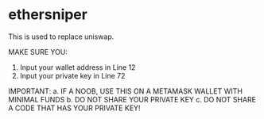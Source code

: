 # ethersniper

This is used to replace uniswap.

MAKE SURE YOU:
1) Input your wallet address in Line 12 
2) Input your private key in Line 72

IMPORTANT:
a. IF A NOOB, USE THIS ON A METAMASK WALLET WITH MINIMAL FUNDS
b. DO NOT SHARE YOUR PRIVATE KEY
c. DO NOT SHARE A CODE THAT HAS YOUR PRIVATE KEY!
